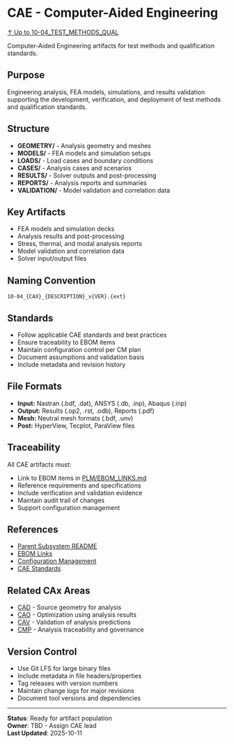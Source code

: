 # CAE - Computer-Aided Engineering

[↑ Up to 10-04_TEST_METHODS_QUAL](../../../README.md)

Computer-Aided Engineering artifacts for test methods and qualification standards.

## Purpose

Engineering analysis, FEA models, simulations, and results validation supporting the development, verification, and deployment of test methods and qualification standards.

## Structure

- **GEOMETRY/** - Analysis geometry and meshes
- **MODELS/** - FEA models and simulation setups
- **LOADS/** - Load cases and boundary conditions
- **CASES/** - Analysis cases and scenarios
- **RESULTS/** - Solver outputs and post-processing
- **REPORTS/** - Analysis reports and summaries
- **VALIDATION/** - Model validation and correlation data

## Key Artifacts

- FEA models and simulation decks
- Analysis results and post-processing
- Stress, thermal, and modal analysis reports
- Model validation and correlation data
- Solver input/output files

## Naming Convention

```
10-04_{CAX}_{DESCRIPTION}_v{VER}.{ext}
```

## Standards

- Follow applicable CAE standards and best practices
- Ensure traceability to EBOM items
- Maintain configuration control per CM plan
- Document assumptions and validation basis
- Include metadata and revision history

## File Formats

- **Input:** Nastran (.bdf, .dat), ANSYS (.db, .inp), Abaqus (.inp)
- **Output:** Results (.op2, .rst, .odb), Reports (.pdf)
- **Mesh:** Neutral mesh formats (.bdf, .unv)
- **Post:** HyperView, Tecplot, ParaView files

## Traceability

All CAE artifacts must:
- Link to EBOM items in [PLM/EBOM_LINKS.md](../EBOM_LINKS.md)
- Reference requirements and specifications
- Include verification and validation evidence
- Maintain audit trail of changes
- Support configuration management

## References

- [Parent Subsystem README](../../../README.md)
- [EBOM Links](../EBOM_LINKS.md)
- [Configuration Management](../../../../../../../../../../../../../00-PROGRAM/CONFIG_MGMT/)
- [CAE Standards](../../../../../../../../../../../../../00-PROGRAM/STANDARDS/CAE/)

## Related CAx Areas

- [CAD](../CAD/) - Source geometry for analysis
- [CAO](../CAO/) - Optimization using analysis results
- [CAV](../CAV/) - Validation of analysis predictions
- [CMP](../CMP/) - Analysis traceability and governance

## Version Control

- Use Git LFS for large binary files
- Include metadata in file headers/properties
- Tag releases with version numbers
- Maintain change logs for major revisions
- Document tool versions and dependencies

---

**Status**: Ready for artifact population  
**Owner**: TBD - Assign CAE lead  
**Last Updated**: 2025-10-11
